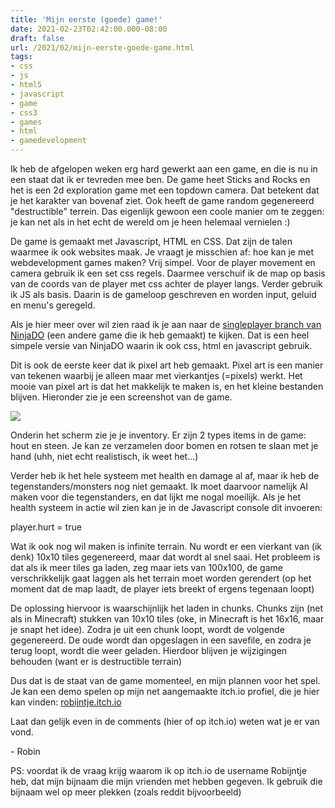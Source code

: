 ```yaml
---
title: 'Mijn eerste (goede) game!'
date: 2021-02-23T02:42:00.000-08:00
draft: false
url: /2021/02/mijn-eerste-goede-game.html
tags: 
- css
- js
- html5
- javascript
- game
- css3
- games
- html
- gamedevelopment
---
```


Ik heb de afgelopen weken erg hard gewerkt aan een game, en die is nu in een staat dat ik er tevreden mee ben. De game heet Sticks and Rocks en het is een 2d exploration game met een topdown camera. Dat betekent dat je het karakter van bovenaf ziet. Ook heeft de game random gegenereerd "destructible" terrein. Das eigenlijk gewoon een coole manier om te zeggen: je kan net als in het echt de wereld om je heen helemaal vernielen :)  

De game is gemaakt met Javascript, HTML en CSS. Dat zijn de talen waarmee ik ook websites maak. Je vraagt je misschien af: hoe kan je met webdevelopment games maken? Vrij simpel. Voor de player movement en camera gebruik ik een set css regels. Daarmee verschuif ik de map op basis van de coords van de player met css achter de player langs. Verder gebruik ik JS als basis. Daarin is de gameloop geschreven en worden input, geluid en menu's geregeld. 

Als je hier meer over wil zien raad ik je aan naar de [singleplayer branch van NinjaDO](https://github.com/RobinBoers/NinjaDO/tree/singleplayer) (een andere game die ik heb gemaakt) te kijken. Dat is een heel simpele versie van NinjaDO waarin ik ook css, html en javascript gebruik.  

Dit is ook de eerste keer dat ik pixel art heb gemaakt. Pixel art is een manier van tekenen waarbij je alleen maar met vierkantjes (=pixels) werkt. Het mooie van pixel art is dat het makkelijk te maken is, en het kleine bestanden blijven. Hieronder zie je een screenshot van de game.

[![](https://1.bp.blogspot.com/-2SPcwrS9iS8/YDTXGA-MGQI/AAAAAAAAKeY/E8bmBMvW89Ms9oR7cwVq9g5zV6b1kCl3ACLcBGAsYHQ/w640-h410/sticks-and-rocks%2B-%2BCopy.png)](https://1.bp.blogspot.com/-2SPcwrS9iS8/YDTXGA-MGQI/AAAAAAAAKeY/E8bmBMvW89Ms9oR7cwVq9g5zV6b1kCl3ACLcBGAsYHQ/s1272/sticks-and-rocks%2B-%2BCopy.png)

Onderin het scherm zie je je inventory. Er zijn 2 types items in de game: hout en steen. Je kan ze verzamelen door bomen en rotsen te slaan met je hand (uhh, niet echt realistisch, ik weet het...)

Verder heb ik het hele systeem met health en damage al af, maar ik heb de tegenstanders/monsters nog niet gemaakt. Ik moet daarvoor namelijk AI maken voor die tegenstanders, en dat lijkt me nogal moeilijk. Als je het health systeem in actie wil zien kan je in de Javascript console dit invoeren:

player.hurt = true  

Wat ik ook nog wil maken is infinite terrain. Nu wordt er een vierkant van (ik denk) 10x10 tiles gegenereerd, maar dat wordt al snel saai. Het probleem is dat als ik meer tiles ga laden, zeg maar iets van 100x100, de game verschrikkelijk gaat laggen als het terrain moet worden gerendert (op het moment dat de map laadt, de player iets breekt of ergens tegenaan loopt)

De oplossing hiervoor is waarschijnlijk het laden in chunks. Chunks zijn (net als in Minecraft) stukken van 10x10 tiles (oke, in Minecraft is het 16x16, maar je snapt het idee). Zodra je uit een chunk loopt, wordt de volgende gegenereerd. De oude wordt dan opgeslagen in een savefile, en zodra je terug loopt, wordt die weer geladen. Hierdoor blijven je wijzigingen behouden (want er is destructible terrain)

Dus dat is de staat van de game momenteel, en mijn plannen voor het spel. Je kan een demo spelen op mijn net aangemaakte itch.io profiel, die je hier kan vinden: [robijntje.itch.io](http://robijntje.itch.io)

Laat dan gelijk even in de comments (hier of op itch.io) weten wat je er van vond.

\- Robin

  

PS: voordat ik de vraag krijg waarom ik op itch.io de username Robijntje heb, dat mijn bijnaam die mijn vrienden met hebben gegeven. Ik gebruik die bijnaam wel op meer plekken (zoals reddit bijvoorbeeld)